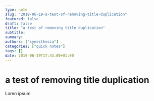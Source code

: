 ```yaml
---
type: note
slug: "2019-06-19-a-test-of-removing-title-duplication"
featured: false
draft: false
title: "a test of removing title duplication"
subtitle: 
summary: 
authors: ["synesthesia"]
categories: ["quick notes"]
tags: []
date: 2019-06-19T17:43:00+01:00
---
```


# a test of removing title duplication

Loren ipsum
